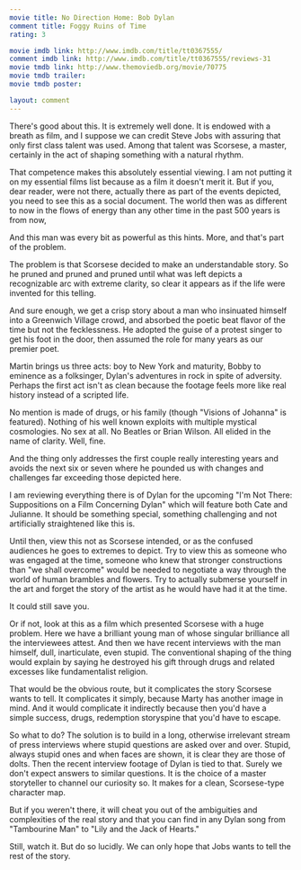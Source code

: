 ```yaml
---
movie title: No Direction Home: Bob Dylan
comment title: Foggy Ruins of Time
rating: 3

movie imdb link: http://www.imdb.com/title/tt0367555/
comment imdb link: http://www.imdb.com/title/tt0367555/reviews-31
movie tmdb link: http://www.themoviedb.org/movie/70775
movie tmdb trailer: 
movie tmdb poster: 

layout: comment
---
```


There's good about this. It is extremely well done. It is endowed with a breath as film, and I suppose we can credit Steve Jobs with assuring that only first class talent was used. Among that talent was Scorsese, a master, certainly in the act of shaping something with a natural rhythm.

That competence makes this absolutely essential viewing. I am not putting it on my essential films list because as a film it doesn't merit it. But if you, dear reader, were not there, actually there as part of the events depicted, you need to see this as a social document. The world then was as different to now in the flows of energy than any other time in the past 500 years is from now,

And this man was every bit as powerful as this hints. More, and that's part of the problem.

The problem is that Scorsese decided to make an understandable story. So he pruned and pruned and pruned until what was left depicts a recognizable arc with extreme clarity, so clear it appears as if the life were invented for this telling.

And sure enough, we get a crisp story about a man who insinuated himself into a Greenwich Village crowd, and absorbed the poetic beat flavor of the time but not the fecklessness. He adopted the guise of a protest singer to get his foot in the door, then assumed the role for many years as our premier poet.

Martin brings us three acts: boy to New York and maturity, Bobby to eminence as a folksinger, Dylan's adventures in rock in spite of adversity. Perhaps the first act isn't as clean because the footage feels more like real history instead of a scripted life. 

No mention is made of drugs, or his family (though "Visions of Johanna" is featured). Nothing of his well known exploits with multiple mystical cosmologies. No sex at all. No Beatles or Brian Wilson. All elided in the name of clarity. Well, fine.

And the thing only addresses the first couple really interesting years and avoids the next six or seven where he pounded us with changes and challenges far exceeding those depicted here.

I am reviewing everything there is of Dylan for the upcoming "I'm Not There: Suppositions on a Film Concerning Dylan" which will feature both Cate and Julianne. It should be something special, something challenging and not artificially straightened like this is.

Until then, view this not as Scorsese intended, or as the confused audiences he goes to extremes to depict. Try to view this as someone who was engaged at the time, someone who knew that stronger constructions than "we shall overcome" would be needed to negotiate a way through the world of human brambles and flowers. Try to actually submerse yourself in the art and forget the story of the artist as he would have had it at the time.

It could still save you.

Or if not, look at this as a film which presented Scorsese with a huge problem. Here we have a brilliant young man of whose singular brilliance all the interviewees attest. And then we have recent interviews with the man himself, dull, inarticulate, even stupid. The conventional shaping of the thing would explain by saying he destroyed his gift through drugs and related excesses like fundamentalist religion.

That would be the obvious route, but it complicates the story Scorsese wants to tell. It complicates it simply, because Marty has another image in mind. And it would complicate it indirectly because then you'd have a simple success, drugs, redemption storyspine that you'd have to escape.

So what to do? The solution is to build in a long, otherwise irrelevant stream of press interviews where stupid questions are asked over and over. Stupid, always stupid ones and when faces are shown, it is clear they are those of dolts. Then the recent interview footage of Dylan is tied to that. Surely we don't expect answers to similar questions. It is the choice of a master storyteller to channel our curiosity so. It makes for a clean, Scorsese-type character map.

But if you weren't there, it will cheat you out of the ambiguities and complexities of the real story and that you can find in any Dylan song from "Tambourine Man" to "Lily and the Jack of Hearts."

Still, watch it. But do so lucidly. We can only hope that Jobs wants to tell the rest of the story.